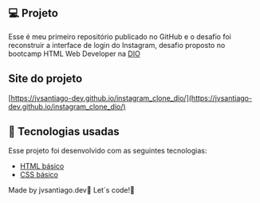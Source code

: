 ## 💻 Projeto

Esse é meu primeiro repositório publicado no GitHub e o desafio foi reconstruir a interface de login do Instagram, desafio proposto no bootcamp HTML Web Developer na [DIO](https://web.dio.me/home)

## Site do projeto

[https://jvsantiago-dev.github.io/instagram_clone_dio/](https://jvsantiago-dev.github.io/instagram_clone_dio/)

## 🧪 Tecnologias usadas

Esse projeto foi desenvolvido com as seguintes tecnologias:

- [HTML básico](https://developer.mozilla.org/en-US/docs/Web/HTML)
- [CSS básico](https://developer.mozilla.org/en-US/docs/Web/CSS)

Made by jvsantiago.dev:wave: Let´s code!:green_heart:
